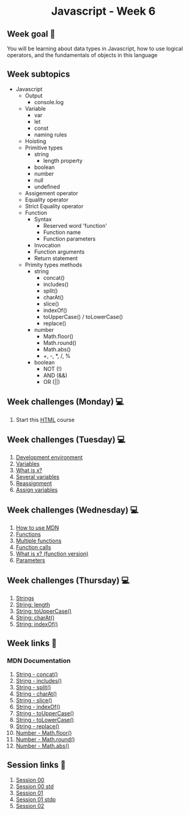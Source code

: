 <h1 align="center">Javascript - Week 6</h1>

## Week goal 🏁

<p>You will be learning about data types in Javascript, how to use logical operators, and the fundamentals of objects in this language</p>

## Week subtopics

- Javascript
     - Output
         - console.log
     - Variable
         - var
         - let
         - const 
         - naming rules
     - Hoisting
     - Primitive types
         - string
             - length property
         - boolean  
         - number 
         - null
         - undefined  
     - Assigement operator
     - Equality operator
     - Strict Equality operator
     - Function
         - Syntax
             - Reserved word 'function'
             - Function name
             - Function parameters
         - Invocation
         - Function arguments
         - Return statement
     - Primity types methods
         - string
             - concat()
             - includes()
             - split()
             - charAt()
             - slice()
             - indexOf()
             - toUpperCase() / toLowerCase()
             - replace()
         - number
             - Math.floor()
             - Math.round()
             - Math.abs()
             - +, -, \*, /, %
         - boolean
             - NOT (!)
             - AND (&&)
             - OR (||)

## Week challenges (Monday) 💻

1. Start this [HTML](https://edpuzzle.com/join/vawasaj) course

## Week challenges (Tuesday) 💻

1. [Development environment](./challenges/e00/desc)
2. [Variables](./challenges/e01/desc)
3. [What is x?](./challenges/e02/desc)
4. [Several variables](./challenges/e03/desc)
5. [Reassignment](./challenges/e04/desc)
6. [Assign variables](./challenges/e05/desc)

## Week challenges (Wednesday) 💻

1. [How to use MDN](./challenges/e06/desc)
2. [Functions](./challenges/e07/desc)
3. [Multiple functions](./challenges/e08/desc)
4. [Function calls](./challenges/e09/desc)
5. [What is x? (function version)](./challenges/e10/desc)
6. [Parameters](./challenges/e11/desc)

## Week challenges (Thursday) 💻

1. [Strings](./challenges/e12/desc)
2. [String: length](./challenges/e13/desc)
3. [String: toUpperCase()](./challenges/e14/desc)
4. [String: charAt()](./challenges/e15/desc)
5. [String: indexOf()](./challenges/e16/desc)

## Week links 🔗

### MDN Documentation

1. [String - concat()](https://developer.mozilla.org/en-US/docs/Web/JavaScript/Reference/Global_Objects/String/concat)
2. [String - includes()](https://developer.mozilla.org/en-US/docs/Web/JavaScript/Reference/Global_Objects/String/includes)
3. [String - split()](https://developer.mozilla.org/en-US/docs/Web/JavaScript/Reference/Global_Objects/String/split)
4. [String - charAt()](https://developer.mozilla.org/en-US/docs/Web/JavaScript/Reference/Global_Objects/String/charAt)
5. [String - slice()](https://developer.mozilla.org/en-US/docs/Web/JavaScript/Reference/Global_Objects/String/slice)
6. [String - indexOf()](https://developer.mozilla.org/en-US/docs/Web/JavaScript/Reference/Global_Objects/String/indexOf)
7. [String - toUpperCase()](https://developer.mozilla.org/en-US/docs/Web/JavaScript/Reference/Global_Objects/String/toUpperCase)
8. [String - toLowerCase()](https://developer.mozilla.org/en-US/docs/Web/JavaScript/Reference/Global_Objects/String/toLowerCase)
9. [String - replace()](https://developer.mozilla.org/en-US/docs/Web/JavaScript/Reference/Global_Objects/String/replace)
10. [Number - Math.floor()](https://developer.mozilla.org/en-US/docs/Web/JavaScript/Reference/Global_Objects/Math/floor)
11. [Number - Math.round()](https://developer.mozilla.org/en-US/docs/Web/JavaScript/Reference/Global_Objects/Math/round)
12. [Number - Math.abs()](https://developer.mozilla.org/en-US/docs/Web/JavaScript/Reference/Global_Objects/Math/abs)

## Session links 🔗

1. [Session 00](https://github.com/corecodeio/FUND04-JS/blob/main/W06/00.js)
1. [Session 00 std](https://github.com/corecodeio/FUND04-JS/blob/main/W06/00stdp.js)
1. [Session 01](https://github.com/corecodeio/FUND04-JS/blob/main/W06/01.js)
1. [Session 01 stdp](https://github.com/corecodeio/FUND04-JS/blob/main/W06/01stdp.js)
1. [Session 02](https://github.com/corecodeio/FUND04-JS/blob/main/W06/02.js)
